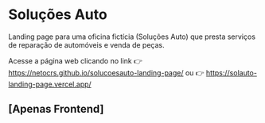 # Soluções Auto

Landing page para uma oficina fictícia (Soluções Auto) que presta serviços de reparação de automóveis e venda de peças.

Acesse a página web clicando no link 👉 https://netocrs.github.io/solucoesauto-landing-page/ ou 👉 https://solauto-landing-page.vercel.app/

## [Apenas Frontend]
